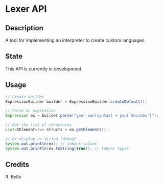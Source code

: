 # Lexer API

## Description

A tool for implementing an interpreter to create custom languages.

## State

This API is currently in development.

## Usage

```java
// Create builder
ExpressionBuilder builder = ExpressionBuilder.createDefault();

// Parse an expression
Expression ex = builder.parse("your own(syntax) + you['decides']");

// Get the list of structures
List<IElement<?>> structs = ex.getElements();

// Or display as string (debug)
System.out.println(ex); // tokens values
System.out.println(ex.toString(true)); // tokens types
```

## Credits

R. Bello
